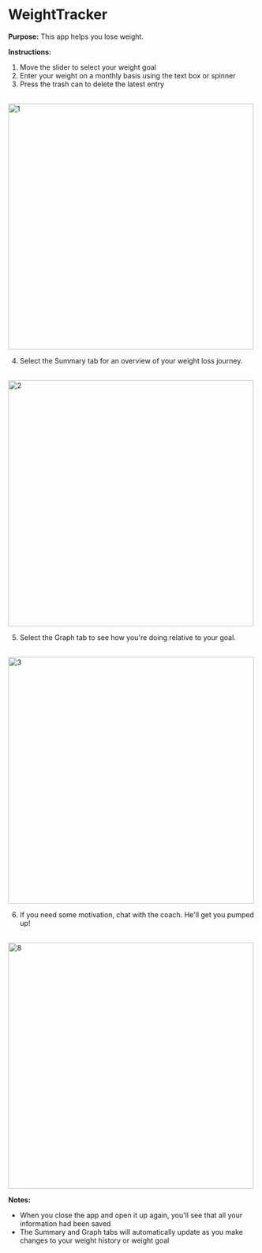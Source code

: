 # WeightTracker
<B>Purpose:</B> This app helps you lose weight.

<B>Instructions:</B>
1. Move the slider to select your weight goal
2. Enter your weight on a monthly basis using the text box or spinner
3. Press the trash can to delete the latest entry
<br/>
<img width="497" alt="1" src="https://user-images.githubusercontent.com/47739019/54495778-3b67b700-48a4-11e9-9bbc-fe4663b6d490.png">

4. Select the Summary tab for an overview of your weight loss journey.
<br/>
<img width="497" alt="2" src="https://user-images.githubusercontent.com/47739019/54495505-a499fb00-48a1-11e9-9af3-1c5d8cc77923.png">

5. Select the Graph tab to see how you're doing relative to your goal.
<br/>
<img width="498" alt="3" src="https://user-images.githubusercontent.com/47739019/54495506-a499fb00-48a1-11e9-8a19-0cce7da3a1ee.png">

6. If you need some motivation, chat with the coach. He'll get you pumped up!
<br/>
<img width="497" alt="8" src="https://user-images.githubusercontent.com/47739019/54788267-ab02dc80-4beb-11e9-8f21-6cd69a0b7da2.png">

<B>Notes:</B>
- When you close the app and open it up again, you'll see that all your information had been saved
- The Summary and Graph tabs will automatically update as you make changes to your weight history or weight goal